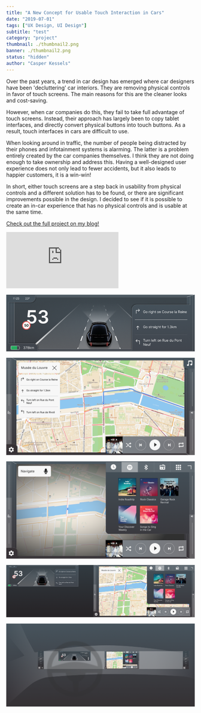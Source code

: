 ```yaml
---
title: "A New Concept for Usable Touch Interaction in Cars"
date: "2019-07-01"
tags: ["UX Design, UI Design"]
subtitle: "test"
category: "project"
thumbnail: ./thumbnail2.png
banner: ./thumbnail2.png
status: "hidden"
author: "Casper Kessels"
---
```



Over the past years, a trend in car design has emerged where car designers have been 'decluttering' car interiors. They are removing physical controls in favor of touch screens. The main reasons for this are the cleaner looks and cost-saving.

However, when car companies do this, they fail to take full advantage of touch screens. Instead, their approach has largely been to copy tablet interfaces, and directly convert physical buttons into touch buttons. As a result, touch interfaces in cars are difficult to use.

When looking around in traffic, the number of people being distracted by their phones and infotainment systems is alarming. The latter is a problem entirely created by the car companies themselves. I think they are not doing enough to take ownership and address this. Having a well-designed user experience does not only lead to fewer accidents, but it also leads to happier customers, it is a win-win!

In short, either touch screens are a step back in usability from physical controls and a different solution has to be found, or there are significant improvements possible in the design. I decided to see if it is possible to create an in-car experience that has no physical controls and is usable at the same time.

[Check out the full project on my blog!](https://theturnsignalblog.com/blog/new-touch-concept) 

<div class="iframe-container"><iframe src="https://www.youtube.com/embed/kGjDgaYGjSE" frameborder="0" allow="accelerometer; autoplay; encrypted-media; gyroscope; picture-in-picture" allowfullscreen></iframe></div>

![](cluster.png)

![](final1.png)

![](final2.png)

![](final3.png)

![](FinalConcept.png)
